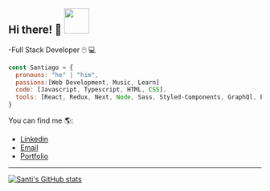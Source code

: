 ## Hi there! 👋 <img src="https://img2.freepng.es/20200217/gjg/transparent-cartoon-sitting-gesture-grow-with-freakpixels5e61bd7bc2d6b7.6497861715834638037981.jpg" width="50">

-Full Stack Developer 🖱️ 💻
 

```js
const Santiago = {
  pronouns: "he" | "him",
  passions:[Web Development, Music, Learn]
  code: [Javascript, Typescript, HTML, CSS],
  tools: [React, Redux, Next, Node, Sass, Styled-Components, GraphQl, Express, Apollo, Sequelize, Postgres],
}

```

You can find me 🌎:

- [Linkedin](https://www.linkedin.com/in/santiago-julian-rosales-peiretti-814728196/)
- [Email](santiagorosales1@outlook.com)
- [Portfolio](https://portfolio-i4mv33m19-santiago1934.vercel.app/)

---



[![Santi's GitHub stats](https://github-readme-stats.vercel.app/api?username=santiago1934&count_private=true)](https://github.com/anuraghazra/github-readme-stats)




